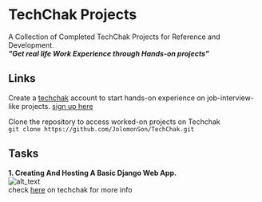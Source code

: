 # TechChak Projects 
A Collection of Completed TechChak Projects for Reference and Development. <br>
***"Get real life Work Experience through Hands-on projects"***

## Links
Create a [techchak](https://app.techchak.com) account to start hands-on experience on job-interview-like projects. [sign up here](https://app.techchak.com/register)

Clone the repository to access worked-on projects on Techchak <br>
```git clone https://github.com/JolomonSon/TechChak.git```


## Tasks
**1. Creating And Hosting A Basic Django Web App. <br>**
![alt_text](https://d11plbois4124e.cloudfront.net/uploads/assets/image/1665700854247_Creating%20and%20Hosting%20a%20basic%20Django%20Web%20App.png)
<br> check [here](https://app.techchak.com/tasks/120-creating-and-hosting-a-basic-django-web-app?tid=974) on techchak for more info
